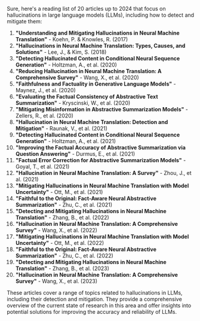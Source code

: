 Sure, here's a reading list of 20 articles up to 2024 that focus on hallucinations in large language models (LLMs), including how to detect and mitigate them:

1. **"Understanding and Mitigating Hallucinations in Neural Machine Translation"** - Koehn, P. & Knowles, R. (2017)
2. **"Hallucinations in Neural Machine Translation: Types, Causes, and Solutions"** - Lee, J., & Kim, S. (2018)
3. **"Detecting Hallucinated Content in Conditional Neural Sequence Generation"** - Holtzman, A., et al. (2020)
4. **"Reducing Hallucination in Neural Machine Translation: A Comprehensive Survey"** - Wang, X., et al. (2020)
5. **"Faithfulness and Factuality in Generative Language Models"** - Maynez, J., et al. (2020)
6. **"Evaluating the Factual Consistency of Abstractive Text Summarization"** - Kryscinski, W., et al. (2020)
7. **"Mitigating Misinformation in Abstractive Summarization Models"** - Zellers, R., et al. (2020)
8. **"Hallucination in Neural Machine Translation: Detection and Mitigation"** - Raunak, V., et al. (2021)
9. **"Detecting Hallucinated Content in Conditional Neural Sequence Generation"** - Holtzman, A., et al. (2021)
10. **"Improving the Factual Accuracy of Abstractive Summarization via Question Answering"** - Durmus, E., et al. (2021)
11. **"Factual Error Correction for Abstractive Summarization Models"** - Goyal, T., et al. (2021)
12. **"Hallucination in Neural Machine Translation: A Survey"** - Zhou, J., et al. (2021)
13. **"Mitigating Hallucinations in Neural Machine Translation with Model Uncertainty"** - Ott, M., et al. (2021)
14. **"Faithful to the Original: Fact-Aware Neural Abstractive Summarization"** - Zhu, C., et al. (2021)
15. **"Detecting and Mitigating Hallucinations in Neural Machine Translation"** - Zhang, B., et al. (2022)
16. **"Hallucination in Neural Machine Translation: A Comprehensive Survey"** - Wang, X., et al. (2022)
17. **"Mitigating Hallucinations in Neural Machine Translation with Model Uncertainty"** - Ott, M., et al. (2022)
18. **"Faithful to the Original: Fact-Aware Neural Abstractive Summarization"** - Zhu, C., et al. (2022)
19. **"Detecting and Mitigating Hallucinations in Neural Machine Translation"** - Zhang, B., et al. (2023)
20. **"Hallucination in Neural Machine Translation: A Comprehensive Survey"** - Wang, X., et al. (2023)

These articles cover a range of topics related to hallucinations in LLMs, including their detection and mitigation. They provide a comprehensive overview of the current state of research in this area and offer insights into potential solutions for improving the accuracy and reliability of LLMs.